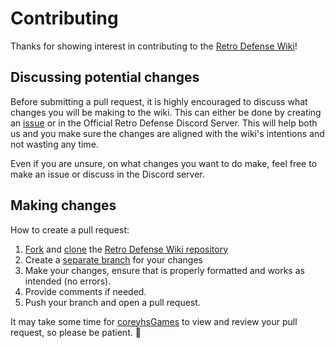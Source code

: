 # Contributing

Thanks for showing interest in contributing to the [Retro Defense Wiki](https://github.com/RetroDefense/wiki)!

## Discussing potential changes

Before submitting a pull request, it is highly encouraged to discuss what changes you will be making to the wiki. This can either be done by creating an [issue](https://github.com/RetroDefense/wiki/issues/new/choose) or in the Official Retro Defense Discord Server. This will help both us and you make sure the changes are aligned with the wiki's intentions and not wasting any time. 

Even if you are unsure, on what changes you want to do make, feel free to make an issue or discuss in the Discord server.

## Making changes

How to create a pull request:
1. [Fork](https://docs.github.com/en/github/getting-started-with-github/fork-a-repo) and [clone](https://docs.github.com/en/github/creating-cloning-and-archiving-repositories/cloning-a-repository) the [Retro Defense Wiki repository](https://github.com/RetroDefense/wiki)
2. Create a [separate branch](https://docs.github.com/en/desktop/contributing-and-collaborating-using-github-desktop/managing-branches) for your changes
3. Make your changes, ensure that is properly formatted and works as intended (no errors).
4. Provide comments if needed.
5. Push your branch and open a pull request.

It may take some time for [coreyhsGames](https://github.com/coreyhsGames) to view and review your pull request, so please be patient. 🙂
